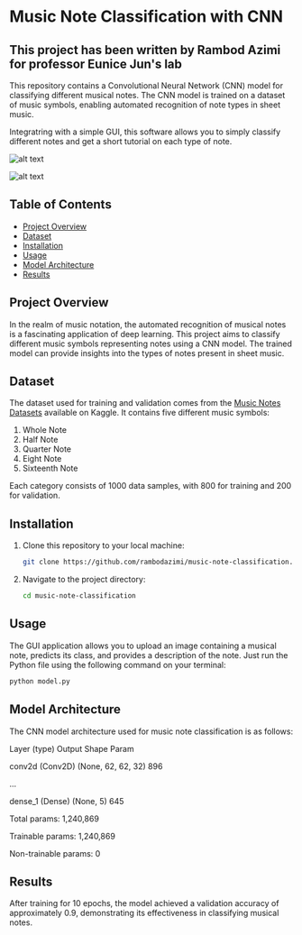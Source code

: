 # Music Note Classification with CNN

## This project has been written by Rambod Azimi for professor Eunice Jun's lab

This repository contains a Convolutional Neural Network (CNN) model for classifying different musical notes. The CNN model is trained on a dataset of music symbols, enabling automated recognition of note types in sheet music.

Integratring with a simple GUI, this software allows you to simply classify different notes and get a short tutorial on each type of note.

![alt text](https://i.ibb.co/xXntDXX/Screenshot-2023-08-12-at-2-13-32-AM.png)

![alt text](https://i.ibb.co/HXmMGVw/Screenshot-2023-08-12-at-2-14-07-AM.png)

## Table of Contents

- [Project Overview](#project-overview)
- [Dataset](#dataset)
- [Installation](#installation)
- [Usage](#usage)
- [Model Architecture](#model-architecture)
- [Results](#results)

## Project Overview

In the realm of music notation, the automated recognition of musical notes is a fascinating application of deep learning. This project aims to classify different music symbols representing notes using a CNN model. The trained model can provide insights into the types of notes present in sheet music.

## Dataset

The dataset used for training and validation comes from the [Music Notes Datasets](https://www.kaggle.com/datasets/kishanj/music-notes-datasets?resource=download) available on Kaggle. It contains five different music symbols:

1. Whole Note
2. Half Note
3. Quarter Note
4. Eight Note
5. Sixteenth Note

Each category consists of 1000 data samples, with 800 for training and 200 for validation.

## Installation

1. Clone this repository to your local machine:

   ```bash
   git clone https://github.com/rambodazimi/music-note-classification.git

2. Navigate to the project directory:
   ```bash
   cd music-note-classification
   
## Usage

The GUI application allows you to upload an image containing a musical note, predicts its class, and provides a description of the note.
Just run the Python file using the following command on your terminal:
   ```bash
   python model.py
   ```

## Model Architecture

The CNN model architecture used for music note classification is as follows:

Layer (type)               Output Shape         Param

conv2d (Conv2D)            (None, 62, 62, 32)   896

...

dense_1 (Dense)            (None, 5)            645

Total params: 1,240,869

Trainable params: 1,240,869

Non-trainable params: 0

## Results

After training for 10 epochs, the model achieved a validation accuracy of approximately 0.9, demonstrating its effectiveness in classifying musical notes.



